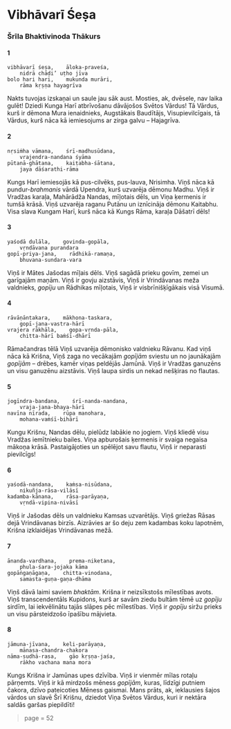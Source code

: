 # Vibhāvarī Śeṣa

### Šrīla Bhaktivinoda Thākurs

#### 1

    vibhāvarī śeṣa,    āloka-praveśa,
        nidrā chāḍi’ uṭho jīva
    bolo hari hari,    mukunda murāri,
        rāma kṛṣṇa hayagrīva

Nakts tuvojas izskaņai un saule jau sāk aust. Mosties, ak, dvēsele, nav laika gulēt! Dziedi Kunga Harī atbrīvošanu dāvājošos Svētos Vārdus! Tā Vārdus, kurš ir dēmona Mura ienaidnieks, Augstākais Baudītājs, Visupievilcīgais, tā Vārdus, kurš nāca kā iemiesojums ar zirga galvu – Hajagrīva.

#### 2

    nṛsiṁha vāmana,    śrī-madhusūdana,
        vrajendra-nandana śyāma
    pūtanā-ghātana,    kaiṭabha-śātana,
        jaya dāśarathi-rāma

Kungs Harī iemiesojās kā pus-cilvēks, pus-lauva, Nrisimha. Viņš nāca kā pundur-*brahmanis* vārdā Upendra, kurš uzvarēja dēmonu Madhu. Viņš ir Vradžas karaļa, Mahārādža Nandas, mīļotais dēls, un Viņa ķermenis ir tumšā krāsā. Viņš uzvarēja raganu Putānu un iznīcināja dēmonu Kaitabhu. Visa slava Kungam Harī, kurš nāca kā Kungs Rāma, karaļa Dāšatrī dēls!

#### 3

    yaśodā dulāla,    govinda-gopāla,
        vṛndāvana purandara
    gopī-priya-jana,    rādhikā-ramaṇa,
        bhuvana-sundara-vara

Viņš ir Mātes Jašodas mīļais dēls. Viņš sagādā prieku govīm, zemei un garīgajām maņām. Viņš ir govju aizstāvis, Viņš ir Vrindāvanas meža valdnieks, *gopīju* un Rādhikas mīļotais, Viņš ir visbrīnišķīgākais visā Visumā.

#### 4

    rāvāṇāntakara,    mākhona-taskara,
        gopī-jana-vastra-hārī
    vrajera rākhāla,    gopa-vṛnda-pāla,
        chitta-hārī baṁśī-dhārī

Rāmačandras tēlā Viņš uzvarēja dēmonisko valdnieku Rāvanu. Kad viņš nāca kā Krišna, Viņš zaga no vecākajām *gopījām* sviestu un no jaunākajām *gopījām* – drēbes, kamēr viņas peldējās Jamūnā. Viņš ir Vradžas ganuzēns un visu ganuzēnu aizstāvis. Viņš laupa sirdis un nekad nešķiras no flautas.

#### 5

    jogīndra-bandana,    śrī-nanda-nandana,
        vraja-jana-bhaya-hārī
    navīna nīrada,    rūpa manohara,
        mohana-vaṁśī-bihārī

Kungu Krišnu, Nandas dēlu, pielūdz labākie no jogiem. Viņš kliedē visu Vradžas iemītnieku bailes. Viņa apburošais ķermenis ir svaiga negaisa mākoņa krāsā. Pastaigājoties un spēlējot savu flautu, Viņš ir neparasti pievilcīgs!

#### 6

    yaśodā-nandana,    kaṁsa-nisūdana,
        nikuñja-rāsa-vilāsī
    kadamba-kānana,    rāsa-parāyaṇa,
        vṛndā-vipina-nivāsī

Viņš ir Jašodas dēls un valdnieku Kamsas uzvarētājs. Viņš griežas Rāsas dejā Vrindāvanas birzīs. Aizrāvies ar šo deju zem kadambas koku lapotnēm, Krišna izklaidējas Vrindāvanas mežā.

#### 7

    ānanda-vardhana,    prema-niketana,
        phula-śara-jojaka kāma
    gopāṅgaṇāgaṇa,    chitta-vinodana,
        samasta-guṇa-gaṇa-dhāma

Viņš dāvā laimi saviem *bhaktām*. Krišna ir neizsīkstošs mīlestības avots. Viņš transcendentāls Kupidons, kurš ar savām ziedu bultām tēmē uz *gopīju* sirdīm, lai iekvēlinātu tajās slāpes pēc mīlestības. Viņš ir *gopīju* siržu prieks un visu pārsteidzošo īpašību mājvieta.

#### 8

    jāmuna-jīvana,    keli-parāyaṇa,
        mānasa-chandra-chakora
    nāma-sudhā-rasa,    gāo kṛṣṇa-jaśa,
        rākho vachana mana mora

Kungs Krišna ir Jamūnas upes dzīvība. Viņš ir vienmēr mīlas rotaļu pārņemts. Viņš ir kā mirdzošs mēness *gopījām*, kuras, līdzīgi putniem čakora, dzīvo pateicoties Mēness gaismai. Mans prāts, ak, ieklausies šajos vārdos un slavē Šrī Krišnu, dziedot Viņa Svētos Vārdus, kuri ir nektāra saldās garšas piepildīti!


> page = 52
